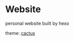 # Website
personal website built by hexo

theme: [cactus](https://github.com/probberechts/hexo-theme-cactus)
